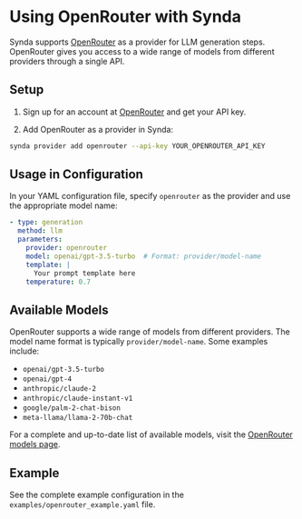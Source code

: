 # Using OpenRouter with Synda

Synda supports [OpenRouter](https://openrouter.ai/) as a provider for LLM generation steps. OpenRouter gives you access to a wide range of models from different providers through a single API.

## Setup

1. Sign up for an account at [OpenRouter](https://openrouter.ai/) and get your API key.

2. Add OpenRouter as a provider in Synda:

```bash
synda provider add openrouter --api-key YOUR_OPENROUTER_API_KEY
```

## Usage in Configuration

In your YAML configuration file, specify `openrouter` as the provider and use the appropriate model name:

```yaml
- type: generation
  method: llm
  parameters:
    provider: openrouter
    model: openai/gpt-3.5-turbo  # Format: provider/model-name
    template: |
      Your prompt template here
    temperature: 0.7
```

## Available Models

OpenRouter supports a wide range of models from different providers. The model name format is typically `provider/model-name`. Some examples include:

- `openai/gpt-3.5-turbo`
- `openai/gpt-4`
- `anthropic/claude-2`
- `anthropic/claude-instant-v1`
- `google/palm-2-chat-bison`
- `meta-llama/llama-2-70b-chat`

For a complete and up-to-date list of available models, visit the [OpenRouter models page](https://openrouter.ai/models).

## Example

See the complete example configuration in the `examples/openrouter_example.yaml` file.